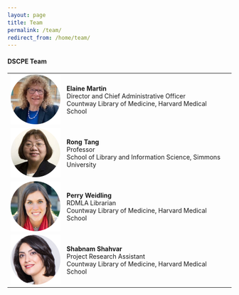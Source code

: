```yaml
---
layout: page
title: Team
permalink: /team/
redirect_from: /home/team/
---
```


#### DSCPE Team

<table>
  <tr><td rowspan="1" width="25%;float:left;margin:10px"><img src="/images/team_photos/elainem.png" alt="Elaine Martin Photo"></td>
    <td><div><b>Elaine Martin</b><br> Director and Chief Administrative Officer<br> Countway Library of Medicine, Harvard Medical School</div></td></tr>
  <tr><td rowspan="1" width="width:100px;float:left;margin:10px"><img src="/images/team_photos/rongt.png" alt="Rong Tang Photo"></td>
    <td><div><b>Rong Tang</b><br> Professor<br> School of Library and Information Science, Simmons University</div></td></tr>
  <tr><td rowspan="1" width="width:100px;float:left;margin:10px"><img src="/images/team_photos/perryw.png" alt="Perry Weidling Photo"></td>
    <td><div><b>Perry Weidling</b><br> RDMLA Librarian<br> Countway Library of Medicine, Harvard Medical School</div></td></tr>
  <tr><td rowspan="1" width="width:100px;float:left;margin:10px"><img src="/images/team_photos/shabnams.png" alt="Shabnam Shahvar Photo"></td>
    <td><div><b>Shabnam Shahvar</b><br> Project Research Assistant<br> Countway Library of Medicine, Harvard Medical School</div></td></tr>
</table>
